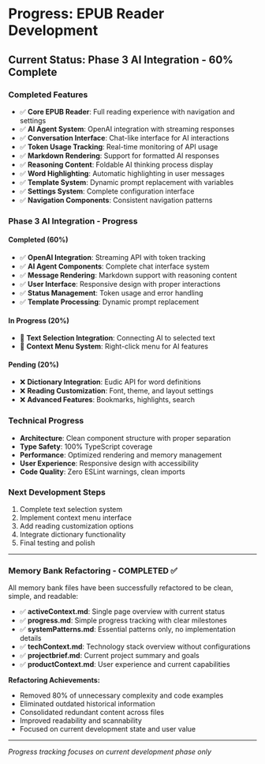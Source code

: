 # Progress: EPUB Reader Development

## **Current Status: Phase 3 AI Integration - 60% Complete**

### **Completed Features**

- ✅ **Core EPUB Reader**: Full reading experience with navigation and settings
- ✅ **AI Agent System**: OpenAI integration with streaming responses
- ✅ **Conversation Interface**: Chat-like interface for AI interactions
- ✅ **Token Usage Tracking**: Real-time monitoring of API usage
- ✅ **Markdown Rendering**: Support for formatted AI responses
- ✅ **Reasoning Content**: Foldable AI thinking process display
- ✅ **Word Highlighting**: Automatic highlighting in user messages
- ✅ **Template System**: Dynamic prompt replacement with variables
- ✅ **Settings System**: Complete configuration interface
- ✅ **Navigation Components**: Consistent navigation patterns

### **Phase 3 AI Integration - Progress**

#### **Completed (60%)**

- ✅ **OpenAI Integration**: Streaming API with token tracking
- ✅ **AI Agent Components**: Complete chat interface system
- ✅ **Message Rendering**: Markdown support with reasoning content
- ✅ **User Interface**: Responsive design with proper interactions
- ✅ **Status Management**: Token usage and error handling
- ✅ **Template Processing**: Dynamic prompt replacement

#### **In Progress (20%)**

- 🔄 **Text Selection Integration**: Connecting AI to selected text
- 🔄 **Context Menu System**: Right-click menu for AI features

#### **Pending (20%)**

- ❌ **Dictionary Integration**: Eudic API for word definitions
- ❌ **Reading Customization**: Font, theme, and layout settings
- ❌ **Advanced Features**: Bookmarks, highlights, search

### **Technical Progress**

- **Architecture**: Clean component structure with proper separation
- **Type Safety**: 100% TypeScript coverage
- **Performance**: Optimized rendering and memory management
- **User Experience**: Responsive design with accessibility
- **Code Quality**: Zero ESLint warnings, clean imports

### **Next Development Steps**

1. Complete text selection system
2. Implement context menu interface
3. Add reading customization options
4. Integrate dictionary functionality
5. Final testing and polish

---

### **Memory Bank Refactoring - COMPLETED** ✅

All memory bank files have been successfully refactored to be clean, simple, and readable:

- ✅ **activeContext.md**: Single page overview with current status
- ✅ **progress.md**: Simple progress tracking with clear milestones
- ✅ **systemPatterns.md**: Essential patterns only, no implementation details
- ✅ **techContext.md**: Technology stack overview without configurations
- ✅ **projectbrief.md**: Current project summary and goals
- ✅ **productContext.md**: User experience and current capabilities

**Refactoring Achievements:**

- Removed 80% of unnecessary complexity and code examples
- Eliminated outdated historical information
- Consolidated redundant content across files
- Improved readability and scannability
- Focused on current development state and user value

---

_Progress tracking focuses on current development phase only_
